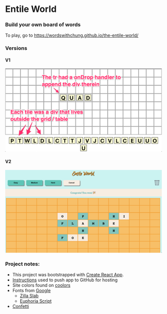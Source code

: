 # Entile World
### Build your own board of words

To play, go to https://wordswithchung.github.io/the-entile-world/

### Versions

#### V1

![Version 1](./version_1.png)


#### V2

![Version 2](./version_2.png)


### Project notes:

* This project was bootstrapped with [Create React App](https://github.com/facebook/create-react-app).
* [Instructions](https://dev.to/yuribenjamin/how-to-deploy-react-app-in-github-pages-2a1f) used to push app to GitHub for hosting
* Site colors found on [coolors](https://coolors.co/)
* Fonts from [Google](https://fonts.google.com/)
  * [Zilla Slab](https://fonts.google.com/specimen/Zilla+Slab)
  * [Euphoria Script](https://fonts.google.com/specimen/Euphoria+Script)
* [Confetti](https://github.com/daniel-lundin/react-dom-confetti)